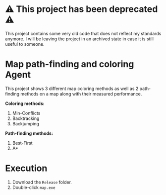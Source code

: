 # ⚠️ This project has been deprecated ⚠️

This project contains some very old code that does not reflect my standards anymore. I will be leaving
the project in an archived state in case it is still useful to someone.

Map path-finding and coloring Agent
==================================

This project shows 3 different map coloring methods as well as 2 path-finding methods on a map along with their measured performance.

**Coloring methods:**
  1. Min-Conflicts
  2. Backtracking
  3. Backjumping

**Path-finding methods:**
  1. Best-First
  2. A*

Execution
==================================

  1. Download the `Release` folder.
  2. Double-click `map.exe`
